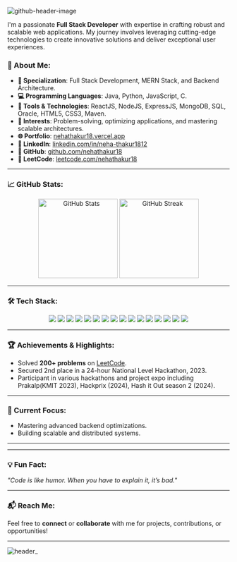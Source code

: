 
![github-header-image](https://github.com/user-attachments/assets/e9709b84-2d64-455e-9203-4ec6ab414e3f)



I'm a passionate **Full Stack Developer** with expertise in crafting robust and scalable web applications. My journey involves leveraging cutting-edge technologies to create innovative solutions and deliver exceptional user experiences.

### 🚀 About Me:
- **🌟 Specialization**: Full Stack Development, MERN Stack, and Backend Architecture.
- **💻 Programming Languages**: Java, Python, JavaScript, C.
- **🔧 Tools & Technologies**: ReactJS, NodeJS, ExpressJS, MongoDB, SQL, Oracle, HTML5, CSS3, Maven.
- **🎯 Interests**: Problem-solving, optimizing applications, and mastering scalable architectures.
- **🌐 Portfolio**: [nehathakur18.vercel.app](https://nehathakur18.vercel.app)
- **📂 LinkedIn**: [linkedin.com/in/neha-thakur1812](https://www.linkedin.com/in/neha-thakur1812/)
- **📂 GitHub**: [github.com/nehathakur18](https://github.com/nehathakur18)
- **📂 LeetCode**: [leetcode.com/nehathakur18](https://leetcode.com/nehathakur18)

---

### 📈 GitHub Stats:
<div align="center">
  <img height="180em" src="https://github-readme-stats.vercel.app/api?username=nehathakur18&show_icons=true&hide_title=false&include_all_commits=true&theme=radical" alt="GitHub Stats" />
  <img height="180em" src="https://github-readme-streak-stats.herokuapp.com?user=nehathakur18&theme=radical" alt="GitHub Streak" />
</div>

---

### 🛠️ Tech Stack:
<div align="center">
  <img src="https://img.shields.io/badge/Java-%23ED8B00.svg?style=for-the-badge&logo=java&logoColor=white" />
  <img src="https://img.shields.io/badge/Maven-%23C71A36.svg?style=for-the-badge&logo=apache-maven&logoColor=white" />
  <img src="https://img.shields.io/badge/React-%2361DAFB.svg?style=for-the-badge&logo=react&logoColor=black" />
  <img src="https://img.shields.io/badge/Node.js-%23339933.svg?style=for-the-badge&logo=node.js&logoColor=white" />
  <img src="https://img.shields.io/badge/Express.js-%23404d59.svg?style=for-the-badge&logo=express&logoColor=white" />
  <img src="https://img.shields.io/badge/MongoDB-%2347A248.svg?style=for-the-badge&logo=mongodb&logoColor=white" />
  <img src="https://img.shields.io/badge/SQL-%23007396.svg?style=for-the-badge&logo=sql&logoColor=white" />
  <img src="https://img.shields.io/badge/HTML5-%23E34F26.svg?style=for-the-badge&logo=html5&logoColor=white" />
  <img src="https://img.shields.io/badge/CSS3-%231572B6.svg?style=for-the-badge&logo=css3&logoColor=white" />
  <img src="https://img.shields.io/badge/Python-%233776AB.svg?style=for-the-badge&logo=python&logoColor=white" />
  <img src="https://img.shields.io/badge/C-%23A8B9CC.svg?style=for-the-badge&logo=c&logoColor=white" />
  <img src="https://img.shields.io/badge/Oracle-%23F80000.svg?style=for-the-badge&logo=oracle&logoColor=white" />
  <img src="https://img.shields.io/badge/Git-%23F05033.svg?style=for-the-badge&logo=git&logoColor=white" />
  <img src="https://img.shields.io/badge/Postman-%23FF6C37.svg?style=for-the-badge&logo=postman&logoColor=white" />
  <img src="https://img.shields.io/badge/Bootstrap-%23563D7C.svg?style=for-the-badge&logo=bootstrap&logoColor=white" />
  <img src="https://img.shields.io/badge/Docker-%232496ED.svg?style=for-the-badge&logo=docker&logoColor=white" />
</div>

---

### 🏆 Achievements & Highlights:
- Solved **200+ problems** on [LeetCode](https://leetcode.com/nehathakur18).
- Secured 2nd place in a 24-hour National Level Hackathon, 2023.
- Participant in various hackathons and project expo including Prakalp(KMIT 2023), Hackprix (2024), Hash it Out season 2 (2024).

---

### 📌 Current Focus:
- Mastering advanced backend optimizations.
- Building scalable and distributed systems.

---

<!--<div align="center">
  <h3>Let's Collaborate and Build Amazing Projects Together!</h3>
  ![header_](https://github.com/user-attachments/assets/737cda14-d5c0-446b-8798-7a19e9703828)

</div> -->

---

### 💡 Fun Fact:
_"Code is like humor. When you have to explain it, it’s bad."_

---

### 📬 Reach Me:
Feel free to **connect** or **collaborate** with me for projects, contributions, or opportunities!

---

![header_](https://github.com/user-attachments/assets/c71b667d-27bf-443a-8903-af7a2b6de051)

